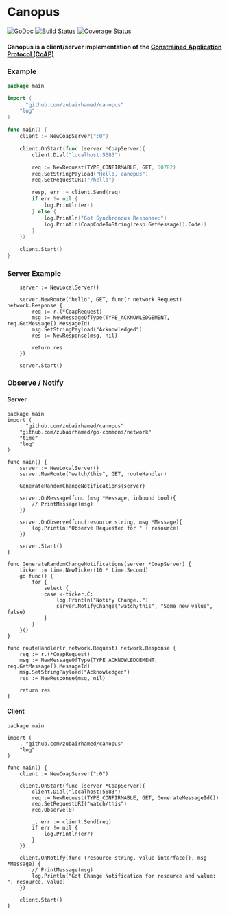 # Canopus

[![GoDoc](https://godoc.org/github.com/zubairhamed/canopus?status.svg)](https://godoc.org/github.com/zubairhamed/canopus)
[![Build Status](https://drone.io/github.com/zubairhamed/canopus/status.png)](https://drone.io/github.com/zubairhamed/canopus/latest)
[![Coverage Status](https://coveralls.io/repos/zubairhamed/canopus/badge.svg?branch=master)](https://coveralls.io/r/zubairhamed/canopus?branch=master)

#### Canopus is a client/server implementation of the [Constrained Application Protocol (CoAP)][RFC7252]

[RFC7252]: http://tools.ietf.org/html/rfc7252

### Example
```go
package main

import (
	. "github.com/zubairhamed/canopus"
	"log"
)

func main() {
	client := NewCoapServer(":0")

	client.OnStart(func (server *CoapServer){
		client.Dial("localhost:5683")

		req := NewRequest(TYPE_CONFIRMABLE, GET, 50782)
		req.SetStringPayload("Hello, canopus")
		req.SetRequestURI("/hello")

		resp, err := client.Send(req)
		if err != nil {
			log.Println(err)
		} else {
			log.Println("Got Synchronous Response:")
			log.Println(CoapCodeToString(resp.GetMessage().Code))
		}
	})

	client.Start()
}
```

### Server Example
```
	server := NewLocalServer()

	server.NewRoute("hello", GET, func(r network.Request) network.Response {
		req := r.(*CoapRequest)
		msg := NewMessageOfType(TYPE_ACKNOWLEDGEMENT, req.GetMessage().MessageId)
		msg.SetStringPayload("Acknowledged")
		res := NewResponse(msg, nil)
                                      
		return res
	})

	server.Start()
```

### Observe / Notify

#### Server
```
package main
import (
	. "github.com/zubairhamed/canopus"
	"github.com/zubairhamed/go-commons/network"
	"time"
	"log"
)

func main() {
	server := NewLocalServer()
	server.NewRoute("watch/this", GET, routeHandler)

	GenerateRandomChangeNotifications(server)

	server.OnMessage(func (msg *Message, inbound bool){
		// PrintMessage(msg)
	})

	server.OnObserve(func(resource string, msg *Message){
		log.Println("Observe Requested for " + resource)
	})

	server.Start()
}

func GenerateRandomChangeNotifications(server *CoapServer) {
	ticker := time.NewTicker(10 * time.Second)
	go func() {
		for {
			select {
			case <-ticker.C:
				log.Println("Notify Change..")
				server.NotifyChange("watch/this", "Some new value", false)
			}
		}
	}()
}

func routeHandler(r network.Request) network.Response {
	req := r.(*CoapRequest)
	msg := NewMessageOfType(TYPE_ACKNOWLEDGEMENT, req.GetMessage().MessageId)
	msg.SetStringPayload("Acknowledged")
	res := NewResponse(msg, nil)

	return res
}
```

#### Client
```
package main

import (
	. "github.com/zubairhamed/canopus"
	"log"
)

func main() {
	client := NewCoapServer(":0")

	client.OnStart(func (server *CoapServer){
		client.Dial("localhost:5683")
		req := NewRequest(TYPE_CONFIRMABLE, GET, GenerateMessageId())
		req.SetRequestURI("watch/this")
		req.Observe(0)

		_, err := client.Send(req)
		if err != nil {
			log.Println(err)
		}
	})

	client.OnNotify(func (resource string, value interface{}, msg *Message) {
		// PrintMessage(msg)
		log.Println("Got Change Notification for resource and value: ", resource, value)
	})

	client.Start()
}
```